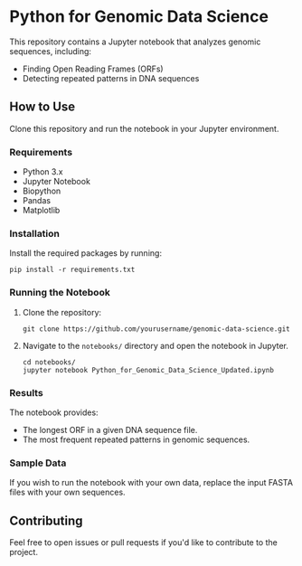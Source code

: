 
# Python for Genomic Data Science

This repository contains a Jupyter notebook that analyzes genomic sequences, including:
- Finding Open Reading Frames (ORFs)
- Detecting repeated patterns in DNA sequences

## How to Use

Clone this repository and run the notebook in your Jupyter environment.

### Requirements
- Python 3.x
- Jupyter Notebook
- Biopython
- Pandas
- Matplotlib

### Installation

Install the required packages by running:

```
pip install -r requirements.txt
```

### Running the Notebook

1. Clone the repository:
   ```
   git clone https://github.com/yourusername/genomic-data-science.git
   ```
2. Navigate to the `notebooks/` directory and open the notebook in Jupyter.
   ```
   cd notebooks/
   jupyter notebook Python_for_Genomic_Data_Science_Updated.ipynb
   ```

### Results

The notebook provides:
- The longest ORF in a given DNA sequence file.
- The most frequent repeated patterns in genomic sequences.

### Sample Data

If you wish to run the notebook with your own data, replace the input FASTA files with your own sequences.

## Contributing

Feel free to open issues or pull requests if you'd like to contribute to the project.
